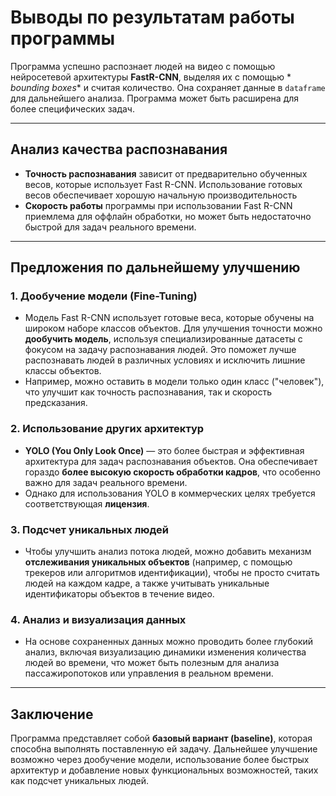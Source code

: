 # Выводы по результатам работы программы

Программа успешно распознает людей на видео с помощью нейросетевой архитектуры **FastR-CNN**, выделяя их с помощью *
*bounding boxes** и считая количество. Она сохраняет данные в `dataframe` для дальнейшего анализа. Программа может быть
расширена для более специфических задач.

---

## Анализ качества распознавания

- **Точность распознавания** зависит от предварительно обученных весов, которые использует Fast R-CNN. Использование
  готовых весов обеспечивает хорошую начальную производительность
- **Скорость работы** программы при использовании Fast R-CNN приемлема для оффлайн обработки, но может быть недостаточно
  быстрой для задач реального времени.

---

## Предложения по дальнейшему улучшению

### 1. Дообучение модели (Fine-Tuning)

- Модель Fast R-CNN использует готовые веса, которые обучены на широком наборе классов объектов. Для улучшения точности
  можно **дообучить модель**, используя специализированные датасеты с фокусом на задачу распознавания людей. Это поможет
  лучше распознавать людей в различных условиях и исключить лишние классы объектов.
- Например, можно оставить в модели только один класс ("человек"), что улучшит как точность распознавания, так и
  скорость предсказания.

### 2. Использование других архитектур

- **YOLO (You Only Look Once)** — это более быстрая и эффективная архитектура для задач распознавания объектов. Она
  обеспечивает гораздо **более высокую скорость обработки кадров**, что особенно важно для задач реального времени.
- Однако для использования YOLO в коммерческих целях требуется соответствующая **лицензия**.

### 3. Подсчет уникальных людей

- Чтобы улучшить анализ потока людей, можно добавить механизм **отслеживания уникальных объектов** (например, с помощью
  трекеров или алгоритмов идентификации), чтобы не просто считать людей на каждом кадре, а также учитывать уникальные
  идентификаторы объектов в течение видео.

### 4. Анализ и визуализация данных

- На основе сохраненных данных можно проводить более глубокий анализ, включая визуализацию динамики изменения количества
  людей во времени, что может быть полезным для анализа пассажиропотоков или управления в реальном времени.

---

## Заключение

Программа представляет собой **базовый вариант (baseline)**, которая способна выполнять поставленную ей задачу.
Дальнейшее улучшение
возможно через дообучение модели, использование более быстрых архитектур и добавление новых функциональных возможностей,
таких как подсчет уникальных людей.
